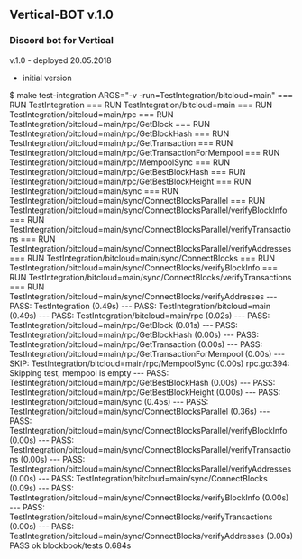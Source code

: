 ## Vertical-BOT v.1.0

### Discord bot for Vertical

v.1.0 - deployed 20.05.2018
- initial version

$ make test-integration ARGS="-v -run=TestIntegration/bitcloud=main"
=== RUN   TestIntegration
=== RUN   TestIntegration/bitcloud=main
=== RUN   TestIntegration/bitcloud=main/rpc
=== RUN   TestIntegration/bitcloud=main/rpc/GetBlock
=== RUN   TestIntegration/bitcloud=main/rpc/GetBlockHash
=== RUN   TestIntegration/bitcloud=main/rpc/GetTransaction
=== RUN   TestIntegration/bitcloud=main/rpc/GetTransactionForMempool
=== RUN   TestIntegration/bitcloud=main/rpc/MempoolSync
=== RUN   TestIntegration/bitcloud=main/rpc/GetBestBlockHash
=== RUN   TestIntegration/bitcloud=main/rpc/GetBestBlockHeight
=== RUN   TestIntegration/bitcloud=main/sync
=== RUN   TestIntegration/bitcloud=main/sync/ConnectBlocksParallel
=== RUN   TestIntegration/bitcloud=main/sync/ConnectBlocksParallel/verifyBlockInfo
=== RUN   TestIntegration/bitcloud=main/sync/ConnectBlocksParallel/verifyTransactions
=== RUN   TestIntegration/bitcloud=main/sync/ConnectBlocksParallel/verifyAddresses
=== RUN   TestIntegration/bitcloud=main/sync/ConnectBlocks
=== RUN   TestIntegration/bitcloud=main/sync/ConnectBlocks/verifyBlockInfo
=== RUN   TestIntegration/bitcloud=main/sync/ConnectBlocks/verifyTransactions
=== RUN   TestIntegration/bitcloud=main/sync/ConnectBlocks/verifyAddresses
--- PASS: TestIntegration (0.49s)
    --- PASS: TestIntegration/bitcloud=main (0.49s)
        --- PASS: TestIntegration/bitcloud=main/rpc (0.02s)
            --- PASS: TestIntegration/bitcloud=main/rpc/GetBlock (0.01s)
            --- PASS: TestIntegration/bitcloud=main/rpc/GetBlockHash (0.00s)
            --- PASS: TestIntegration/bitcloud=main/rpc/GetTransaction (0.00s)
            --- PASS: TestIntegration/bitcloud=main/rpc/GetTransactionForMempool (0.00s)
            --- SKIP: TestIntegration/bitcloud=main/rpc/MempoolSync (0.00s)
                rpc.go:394: Skipping test, mempool is empty
            --- PASS: TestIntegration/bitcloud=main/rpc/GetBestBlockHash (0.00s)
            --- PASS: TestIntegration/bitcloud=main/rpc/GetBestBlockHeight (0.00s)
        --- PASS: TestIntegration/bitcloud=main/sync (0.45s)
            --- PASS: TestIntegration/bitcloud=main/sync/ConnectBlocksParallel (0.36s)
                --- PASS: TestIntegration/bitcloud=main/sync/ConnectBlocksParallel/verifyBlockInfo (0.00s)
                --- PASS: TestIntegration/bitcloud=main/sync/ConnectBlocksParallel/verifyTransactions (0.00s)
                --- PASS: TestIntegration/bitcloud=main/sync/ConnectBlocksParallel/verifyAddresses (0.00s)
            --- PASS: TestIntegration/bitcloud=main/sync/ConnectBlocks (0.09s)
                --- PASS: TestIntegration/bitcloud=main/sync/ConnectBlocks/verifyBlockInfo (0.00s)
                --- PASS: TestIntegration/bitcloud=main/sync/ConnectBlocks/verifyTransactions (0.00s)
                --- PASS: TestIntegration/bitcloud=main/sync/ConnectBlocks/verifyAddresses (0.00s)
PASS
ok      blockbook/tests 0.684s
